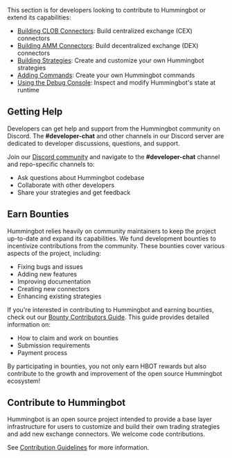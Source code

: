 This section is for developers looking to contribute to Hummingbot or extend its capabilities:

* [Building CLOB Connectors](/developers/connectors): Build centralized exchange (CEX) connectors
* [Building AMM Connectors](/gateway/adding-dex-connectors): Build decentralized exchange (DEX) connectors
* [Building Strategies](/developers/strategies): Create and customize your own Hummingbot strategies
* [Adding Commands](/developers/commands): Create your own Hummingbot commands
* [Using the Debug Console](/developers/debug): Inspect and modify Hummingbot's state at runtime

## Getting Help

Developers can get help and support from the Hummingbot community on Discord. The **#developer-chat** and other channels in our Discord server are dedicated to developer discussions, questions, and support.

Join our [Discord community](https://discord.gg/hummingbot) and navigate to the **#developer-chat** channel and repo-specific channels to:

- Ask questions about Hummingbot codebase
- Collaborate with other developers
- Share your strategies and get feedback

## Earn Bounties

Hummingbot relies heavily on community maintainers to keep the project up-to-date and expand its capabilities. We fund development bounties to incentivize contributions from the community. These bounties cover various aspects of the project, including:

- Fixing bugs and issues
- Adding new features
- Improving documentation
- Creating new connectors
- Enhancing existing strategies

If you're interested in contributing to Hummingbot and earning bounties, check out our [Bounty Contributors Guide](/bounties/contributors/). This guide provides detailed information on:

- How to claim and work on bounties
- Submission requirements
- Payment process

By participating in bounties, you not only earn HBOT rewards but also contribute to the growth and improvement of the open source Hummingbot ecosystem!

## Contribute to Hummingbot

Hummingbot is an open source project intended to provide a base layer infrastructure for users to customize and build their own trading strategies and add new exchange connectors. We welcome code contributions. 

See [Contribution Guidelines](/developers/contributions) for more information.
